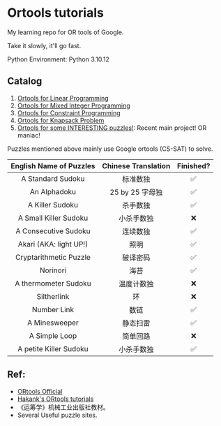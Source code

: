 # Ortools tutorials

My learning repo for OR tools of Google. 

Take it slowly, it'll go fast.

Python Environment: Python 3.10.12


## Catalog


1. [Ortools for Linear Programming](./SimpleLP.ipynb)
2. [Ortools for Mixed Integer Programming](./IntegerOpt.ipynb)
3. [Ortools for Constraint Programming](./ConstraintOpt.ipynb)
4. [Ortools for Knapsack Problem](./KnapsackPro.ipynb)
5. [Ortools for some INTERESTING puzzles!](./Puzzles.ipynb): Recent main project! OR maniac!

Puzzles mentioned above mainly use Google ortools (CS-SAT) to solve. 

| English Name of Puzzles | Chinese Translation | Finished? |
| :---------------------: | :-----------------: | :-------: |
|    A Standard Sudoku    |      标准数独       |     ✅     |
|      An Alphadoku       |   25 by 25 字母独   |     ✅     |
|     A Killer Sudoku     |      杀手数独       |     ✅     |
|  A Small Killer Sudoku  |     小杀手数独      |     ❌     |
|  A Consecutive Sudoku   |      连续数独       |     ✅     |
| Akari (AKA: light UP!)  |        照明         |     ✅     |
| Cryptarithmetic Puzzle  |      破译密码       |     ✅     |
|        Norinori         |        海苔         |     ✅     |
|  A thermometer Sudoku   |     温度计数独      |     ❌     |
|       Siltherlink       |         环          |     ❌     |
|       Number Link       |        数链         |     ✅     |
|      A Minesweeper      |      静态扫雷       |     ✅     |
|      A Simple Loop      |      简单回路       |     ❌     |
| A petite Killer Sudoku  |     小杀手数独      |     ✅     |



## Ref:

- [ORtools Official](https://developers.google.cn/optimization?hl=zh-cn)
- [Hakank's ORtools tutorials](http://www.hakank.org/google_or_tools/)
- 《运筹学》机械工业出版社教材。
- Several Useful puzzle sites.